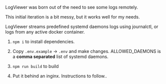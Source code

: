 LogViewer was born out of the need to see some logs remotely.

This initial iteration is a bit messy, but it works well for my needs.

LogViewer streams predefined systemd daemons logs using journalctl, or logs from any active docker container.

1. `npm i` to install dependencies.
2. Copy `.env.example` -> `.env` and make changes. ALLOWED\_DAEMONS is a **comma separated** list of systemd daemons.
3. `npm run build` to build

4. Put it behind an inginx. Instructions to follow..
